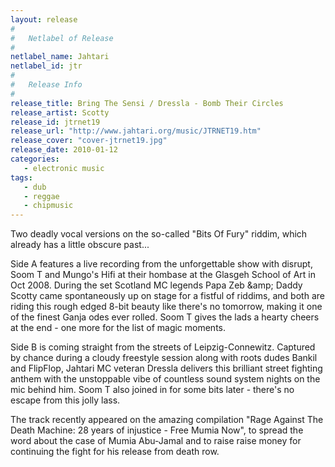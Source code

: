 ```yaml
---
layout: release
#
#   Netlabel of Release
#
netlabel_name: Jahtari
netlabel_id: jtr
#
#   Release Info
#
release_title: Bring The Sensi / Dressla - Bomb Their Circles
release_artist: Scotty
release_id: jtrnet19
release_url: "http://www.jahtari.org/music/JTRNET19.htm"
release_cover: "cover-jtrnet19.jpg"
release_date: 2010-01-12
categories:
   - electronic music
tags:
   - dub
   - reggae
   - chipmusic
---
```

Two deadly vocal versions on the so-called "Bits Of Fury" riddim, which already has a little obscure past...

Side A features a live recording from the unforgettable show with disrupt, Soom T and Mungo's Hifi at their hombase at the Glasgeh School of Art in Oct 2008. During the set Scotland MC legends Papa Zeb &amp;amp; Daddy Scotty came spontaneously up on stage for a fistful of riddims, and both are riding this rough edged 8-bit beauty like there's no tomorrow, making it one of the finest Ganja odes ever rolled. Soom T gives the lads a hearty cheers at the end - one more for the list of magic moments.

Side B is coming straight from the streets of Leipzig-Connewitz. Captured by chance during a cloudy freestyle session along with roots dudes Bankil and FlipFlop, Jahtari MC veteran Dressla delivers this brilliant street fighting anthem with the unstoppable vibe of countless sound system nights on the mic behind him. Soom T also joined in for some bits later - there's no escape from this jolly lass.

The track recently appeared on the amazing compilation "Rage Against The Death Machine: 28 years of injustice - Free Mumia Now", to spread the word about the case of Mumia Abu-Jamal and to raise raise money for continuing the fight for his release from death row.